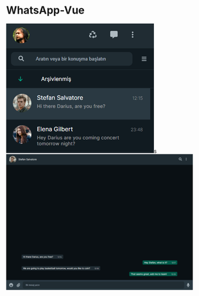 # WhatsApp-Vue
![Alt text](/whatsapp/src/assets/images/screenShots/ss1.png?raw=true)s
![Alt text](/whatsapp/src/assets/images/screenShots/ss2.png?raw=true)

